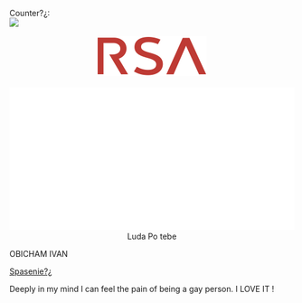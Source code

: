 Counter?¿: <br><img src="https://profile-counter.glitch.me/SNKolev18/count.svg"></img>

<div align="center">
	<center><img src="https://github.com/snkolev18/snkolev18/blob/main/rsa_logo.svg"></center><br>
	<a href="https://www.githubstatus.com/"><center><img src="https://github.com/snkolev18/snkolev18/blob/main/info.svg"></center></a>
	Luda Po tebe
</div>

OBICHAM IVAN

<a href="https://codingburgas.org/">Spasenie?¿</a>




Deeply in my mind I can feel the pain of being a gay person. I LOVE IT !
